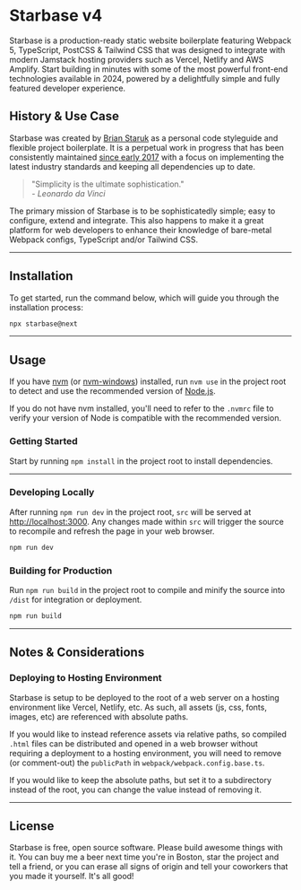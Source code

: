 # Starbase v4

Starbase is a production-ready static website boilerplate featuring Webpack 5, TypeScript, PostCSS & Tailwind CSS that was designed to integrate with modern Jamstack hosting providers such as Vercel, Netlify and AWS Amplify. Start building in minutes with some of the most powerful front-end technologies available in 2024, powered by a delightfully simple and fully featured developer experience.

## History & Use Case

Starbase was created by [Brian Staruk](https://brian.staruk.net) as a personal code styleguide and flexible project boilerplate. It is a perpetual work in progress that has been consistently maintained [since early 2017](https://github.com/bstaruk/starbase/pull/1) with a focus on implementing the latest industry standards and keeping all dependencies up to date.

> "Simplicity is the ultimate sophistication."<br>_\- Leonardo da Vinci_

The primary mission of Starbase is to be sophisticatedly simple; easy to configure, extend and integrate. This also happens to make it a great platform for web developers to enhance their knowledge of bare-metal Webpack configs, TypeScript and/or Tailwind CSS.

---

## Installation

To get started, run the command below, which will guide you through the installation process:

```bash
npx starbase@next
```

---

## Usage

If you have [nvm](https://github.com/nvm-sh/nvm) (or [nvm-windows](https://github.com/coreybutler/nvm-windows)) installed, run `nvm use` in the project root to detect and use the recommended version of [Node.js](https://nodejs.org).

If you do not have nvm installed, you'll need to refer to the `.nvmrc` file to verify your version of Node is compatible with the recommended version.

### Getting Started

Start by running `npm install` in the project root to install dependencies.

---

### Developing Locally

After running `npm run dev` in the project root, `src` will be served at [http://localhost:3000](http://localhost:3000). Any changes made within `src` will trigger the source to recompile and refresh the page in your web browser.

```bash
npm run dev
```

### Building for Production

Run `npm run build` in the project root to compile and minify the source into `/dist` for integration or deployment.

```bash
npm run build
```

---

## Notes & Considerations

### Deploying to Hosting Environment

Starbase is setup to be deployed to the root of a web server on a hosting environment like Vercel, Netlify, etc. As such, all assets (js, css, fonts, images, etc) are referenced with absolute paths.

If you would like to instead reference assets via relative paths, so compiled `.html` files can be distributed and opened in a web browser without requiring a deployment to a hosting environment, you will need to remove (or comment-out) the `publicPath` in `webpack/webpack.config.base.ts`.

If you would like to keep the absolute paths, but set it to a subdirectory instead of the root, you can change the value instead of removing it.

---

## License

Starbase is free, open source software. Please build awesome things with it. You can buy me a beer next time you're in Boston, star the project and tell a friend, or you can erase all signs of origin and tell your coworkers that you made it yourself. It's all good!

